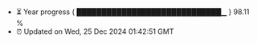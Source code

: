 - ⏳ Year progress { █████████████████████████████▁ } 98.11 %
- ⏰ Updated on Wed, 25 Dec 2024 01:42:51 GMT

